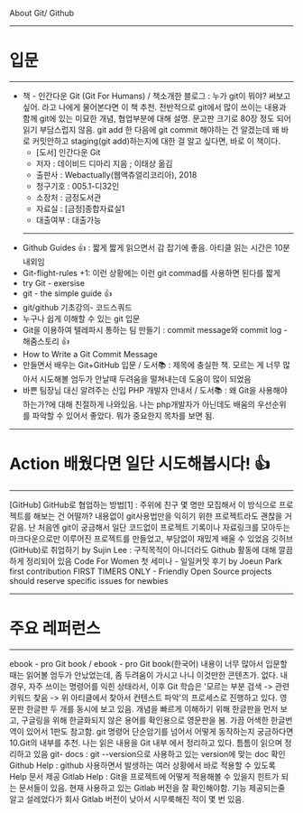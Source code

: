 About Git/ Github

***
# 입문
***
* 책 - 인간다운 Git (Git For Humans) / 책소개한 블로그 : 누가 git이 뭐야? 써보고 싶어. 라고 나에게 물어본다면 이 책 추천. 전반적으로 git에서 많이 쓰이는 내용과 함께 git에 있는 미묘한 개념, 협업부분에 대해 설명. 문고판 크기로 80장 정도 되어 읽기 부담스럽지 않음. git add 한 다음에 git commit 해야하는 건 알겠는데 왜 바로 커밋안하고 staging(git add)하는지에 대한 걸 알고 싶다면, 바로 이 책이다.
	+ [도서] 인간다운 Git
	+ 저자 : 데이비드 디마리 지음 ; 이태상 옮김
	+ 출판사 : Webactually(웹액츄얼리코리아), 2018
	+ 청구기호 : 005.1-디32인
	+ 소장처 : 금정도서관
	+ 자료실 : [금정]종합자료실1
	+ 대출여부 : 대출가능
	***
* Github Guides :+1: : 짧게 짧게 읽으면서 감 잡기에 좋음. 아티클 읽는 시간은 10분 내외임
* Git-flight-rules +1: 이런 상황에는 이런 git commad를 사용하면 된다를 짧게
* try Git - exersise
* git - the simple guide :+1:
* git/github 기초강의- 코드스쿼드
* 누구나 쉽게 이해할 수 있는 git 입문
* Git을 이용하여 텔레파시 통하는 팀 만들기 : commit message와 commit log - 해줌스토리 :+1:
* How to Write a Git Commit Message
* 만들면서 배우는 Git+GitHub 입문 / 도서:books: : 제목에 충실한 책. 모르는 게 너무 많아서 시도해볼 엄두가 안날때 두려움을 떨쳐내는데 도움이 많이 되었음
* 바쁜 팀장님 대신 알려주는 신입 PHP 개발자 안내서 / 도서:books: : 왜 Git을 사용해야하는가?에 대해 친절하게 나와있음. 나는 php개발자가 아닌데도 배움의 우선순위를 파악할 수 있어서 좋았다. 뭐가 중요한지 목차를 보면 됨.

***
# Action 배웠다면 일단 시도해봅시다! :+1:
***

[GitHub] GitHub로 협업하는 방법[1] : 주위에 친구 몇 명만 모집해서 이 방식으로 프로젝트를 해보는 건 어떨까? 내용없이 git사용법만을 익히기 위한 프로젝트라도 괜찮을 거 같음. 난 처음엔 git이 궁금해서 일단 코드없이 프로젝트 기록이나 자료링크를 모아두는 마크다운으로만 이루어진 프로젝트를 만들었고, 부담없이 재밌게 배울 수 있었음
깃허브(GitHub)로 취업하기 by Sujin Lee : 구직목적이 아니더라도 Github 활동에 대해 깔끔하게 정리되어 있음
Code For Women 첫 세미나 - 일일커밋 후기 by Joeun Park
first contribution
FIRST TIMERS ONLY - Friendly Open Source projects should reserve specific issues for newbies

***
# 주요 레퍼런스
***
ebook - pro Git book / ebook - pro Git book(한국어)
내용이 너무 많아서 입문할때는 읽어볼 엄두가 안났었는데, 좀 두려움이 가시고 나니 이것만한 콘텐츠가. 없다.
내 경우, 자주 쓰이는 명령어를 익힌 상태라서, 이후 Git 학습은 '모르는 부분 검색 -> 관련 키워드 찾음 -> 위 아티클에서 찾아서 컨텐스트 파악'의 프로세스로 진행하고 있다. 영문판 한글판 두 개를 동시에 보고 있음. 개념을 빠르게 이해하기 위해 한글판을 먼저 보고, 구글링을 위해 한글화되지 않은 용어를 확인용으로 영문판을 봄. 가끔 어색한 한글번역이 있어서 1판도 참고함.
git 명령어 단순암기를 넘어서 어떻게 동작하는지 궁금하다면 10.Git의 내부를 추천. 나는 읽은 내용을 Git 내부 에서 정리하고 있다. 틈틈이 읽으며 정리하고 있음
git- docs : git --version으로 사용하고 있는 version에 맞는 doc 확인
Github Help : github 사용하면서 발생하는 여러 상황에서 바로 적용할 수 있도록 Help 문서 제공
Gitlab Help : Git을 프로젝트에 어떻게 적용해볼 수 있을지 힌트가 되는 문서들이 있음. 현재 사용하고 있는 Gitlab 버전을 잘 확인해야함. 기능 제공되는줄 알고 설레었다가 회사 Gitlab 버전이 낮아서 시무룩해진 적이 몇 번 있음.